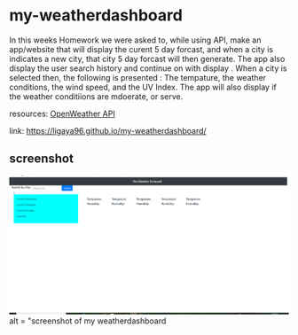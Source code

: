 # my-weatherdashboard
 In this weeks Homework we were asked to, while using API, make an app/website that will display the curent 5 day forcast, and when a city is indicates a new city, that city 5 day forcast will then generate. The app also display the user search history and continue on with display . When a city is selected then, the following is presented : The tempature, the weather conditions, the wind speed, and the UV Index. The app will also display if the weather conditiions are mdoerate, or serve. 



resources:  [OpenWeather API](https://openweathermap.org/api)

link:  https://ligaya96.github.io/my-weatherdashboard/


## screenshot
![screenshot](./asset/weatherdashboard.png) alt = "screenshot of my weatherdashboard
